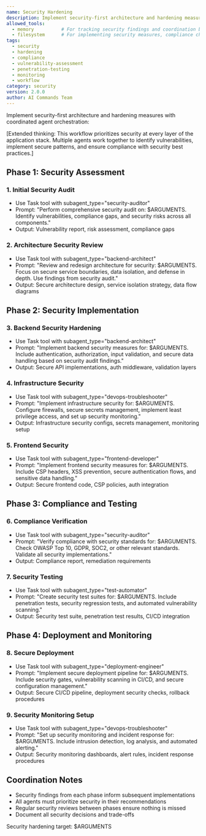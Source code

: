 ```yaml
---
name: Security Hardening
description: Implement security-first architecture and hardening measures with coordinated agent orchestration
allowed_tools:
  - memory          # For tracking security findings and coordination between agents
  - filesystem      # For implementing security measures, compliance checks, and monitoring
tags:
  - security
  - hardening
  - compliance
  - vulnerability-assessment
  - penetration-testing
  - monitoring
  - workflow
category: security
version: 2.0.0
author: AI Commands Team
---
```


Implement security-first architecture and hardening measures with coordinated agent orchestration:

[Extended thinking: This workflow prioritizes security at every layer of the application stack. Multiple agents work together to identify vulnerabilities, implement secure patterns, and ensure compliance with security best practices.]

## Phase 1: Security Assessment

### 1. Initial Security Audit
- Use Task tool with subagent_type="security-auditor"
- Prompt: "Perform comprehensive security audit on: $ARGUMENTS. Identify vulnerabilities, compliance gaps, and security risks across all components."
- Output: Vulnerability report, risk assessment, compliance gaps

### 2. Architecture Security Review
- Use Task tool with subagent_type="backend-architect"
- Prompt: "Review and redesign architecture for security: $ARGUMENTS. Focus on secure service boundaries, data isolation, and defense in depth. Use findings from security audit."
- Output: Secure architecture design, service isolation strategy, data flow diagrams

## Phase 2: Security Implementation

### 3. Backend Security Hardening
- Use Task tool with subagent_type="backend-architect"
- Prompt: "Implement backend security measures for: $ARGUMENTS. Include authentication, authorization, input validation, and secure data handling based on security audit findings."
- Output: Secure API implementations, auth middleware, validation layers

### 4. Infrastructure Security
- Use Task tool with subagent_type="devops-troubleshooter"
- Prompt: "Implement infrastructure security for: $ARGUMENTS. Configure firewalls, secure secrets management, implement least privilege access, and set up security monitoring."
- Output: Infrastructure security configs, secrets management, monitoring setup

### 5. Frontend Security
- Use Task tool with subagent_type="frontend-developer"
- Prompt: "Implement frontend security measures for: $ARGUMENTS. Include CSP headers, XSS prevention, secure authentication flows, and sensitive data handling."
- Output: Secure frontend code, CSP policies, auth integration

## Phase 3: Compliance and Testing

### 6. Compliance Verification
- Use Task tool with subagent_type="security-auditor"
- Prompt: "Verify compliance with security standards for: $ARGUMENTS. Check OWASP Top 10, GDPR, SOC2, or other relevant standards. Validate all security implementations."
- Output: Compliance report, remediation requirements

### 7. Security Testing
- Use Task tool with subagent_type="test-automator"
- Prompt: "Create security test suites for: $ARGUMENTS. Include penetration tests, security regression tests, and automated vulnerability scanning."
- Output: Security test suite, penetration test results, CI/CD integration

## Phase 4: Deployment and Monitoring

### 8. Secure Deployment
- Use Task tool with subagent_type="deployment-engineer"
- Prompt: "Implement secure deployment pipeline for: $ARGUMENTS. Include security gates, vulnerability scanning in CI/CD, and secure configuration management."
- Output: Secure CI/CD pipeline, deployment security checks, rollback procedures

### 9. Security Monitoring Setup
- Use Task tool with subagent_type="devops-troubleshooter"
- Prompt: "Set up security monitoring and incident response for: $ARGUMENTS. Include intrusion detection, log analysis, and automated alerting."
- Output: Security monitoring dashboards, alert rules, incident response procedures

## Coordination Notes
- Security findings from each phase inform subsequent implementations
- All agents must prioritize security in their recommendations
- Regular security reviews between phases ensure nothing is missed
- Document all security decisions and trade-offs

Security hardening target: $ARGUMENTS